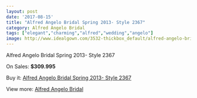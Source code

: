```yaml
---
layout: post
date: '2017-08-15'
title: "Alfred Angelo Bridal Spring 2013- Style 2367"
category: Alfred Angelo Bridal
tags: ["elegant","charming","alfred","wedding","angelo"]
image: http://www.idealgown.com/3532-thickbox_default/alfred-angelo-bridal-spring-2013-style-2367.jpg
---
```

Alfred Angelo Bridal Spring 2013- Style 2367

On Sales: **$309.995**
<a href="https://www.idealgown.com/en/alfred-angelo-bridal/1680-alfred-angelo-bridal-spring-2013-style-2367.html"><amp-img layout="responsive" width="600" height="600" src="//www.idealgown.com/3532-thickbox_default/alfred-angelo-bridal-spring-2013-style-2367.jpg" alt="Alfred Angelo Bridal Spring 2013- Style 2367 0" /></a>
<a href="https://www.idealgown.com/en/alfred-angelo-bridal/1680-alfred-angelo-bridal-spring-2013-style-2367.html"><amp-img layout="responsive" width="600" height="600" src="//www.idealgown.com/3533-thickbox_default/alfred-angelo-bridal-spring-2013-style-2367.jpg" alt="Alfred Angelo Bridal Spring 2013- Style 2367 1" /></a>

Buy it: [Alfred Angelo Bridal Spring 2013- Style 2367](https://www.idealgown.com/en/alfred-angelo-bridal/1680-alfred-angelo-bridal-spring-2013-style-2367.html "Alfred Angelo Bridal Spring 2013- Style 2367")

View more: [Alfred Angelo Bridal](https://www.idealgown.com/en/28-alfred-angelo-bridal "Alfred Angelo Bridal")